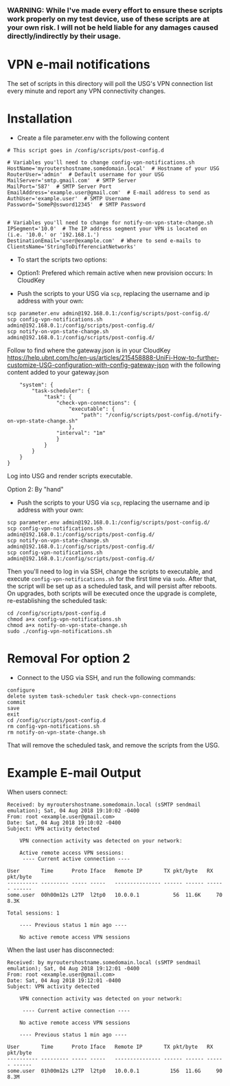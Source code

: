 ### WARNING: While I've made every effort to ensure these scripts work properly on my test device, use of these scripts are at your own risk. I will not be held liable for any damages caused directly/indirectly by their usage.

# VPN e-mail notifications

The set of scripts in this directory will poll the USG's VPN connection list every minute and report any VPN connectivity changes.

# Installation
- Create a file parameter.env with the following content
```
# This script goes in /config/scripts/post-config.d

# Variables you'll need to change config-vpn-notifications.sh
HostName='myroutershostname.somedomain.local'  # Hostname of your USG
RouterUser='admin'  # Default username for your USG
MailServer='smtp.gmail.com'  # SMTP Server
MailPort='587'  # SMTP Server Port
EmailAddress='example.user@gmail.com'  # E-mail address to send as
AuthUser='example.user'  # SMTP Username
Password='SomeP@ssword12345'  # SMTP Password


# Variables you'll need to change for notify-on-vpn-state-change.sh
IPSegment='10.0'  # The IP address segment your VPN is located on (i.e. '10.0.' or '192.168.1.')
DestinationEmail='user@example.com'  # Where to send e-mails to
ClientsName='StringToDifferenciatNetworks'
```

- To start the scripts two options:

- Option1: Prefered which remain active when new provision occurs: In CloudKey
- Push the scripts to your USG via `scp`, replacing the username and ip address with your own:
```
scp parameter.env admin@192.168.0.1:/config/scripts/post-config.d/
scp config-vpn-notifications.sh admin@192.168.0.1:/config/scripts/post-config.d/
scp notify-on-vpn-state-change.sh admin@192.168.0.1:/config/scripts/post-config.d/
```

Follow to find where the gateway.json is in your CloudKey https://help.ubnt.com/hc/en-us/articles/215458888-UniFi-How-to-further-customize-USG-configuration-with-config-gateway-json 
with the following content added to your gateway.json
```{
	"system": {
		"task-scheduler": {
			"task": {
				"check-vpn-connections": {
					"executable": {
						"path": "/config/scripts/post-config.d/notify-on-vpn-state-change.sh"
					},
				"interval": "1m"
				}
			}
		}
	}
}
```
Log into USG and render scripts executable.

Option 2: By "hand"
- Push the scripts to your USG via `scp`, replacing the username and ip address with your own:
```
scp parameter.env admin@192.168.0.1:/config/scripts/post-config.d/
scp config-vpn-notifications.sh admin@192.168.0.1:/config/scripts/post-config.d/
scp notify-on-vpn-state-change.sh admin@192.168.0.1:/config/scripts/post-config.d/
scp config-vpn-notifications.sh admin@192.168.0.1:/config/scripts/post-config.d/
```
Then you'll need to log in via SSH, change the scripts to executable, and execute `config-vpn-notifications.sh` for the first time via `sudo`.  After that, the script will be set up as a scheduled task, and will persist after reboots.  On upgrades, both scripts will be executed once the upgrade is complete, re-establishing the scheduled task:
```
cd /config/scripts/post-config.d
chmod a+x config-vpn-notifications.sh
chmod a+x notify-on-vpn-state-change.sh
sudo ./config-vpn-notifications.sh
```

# Removal For option 2
- Connect to the USG via SSH, and run the following commands:
```
configure
delete system task-scheduler task check-vpn-connections
commit
save
exit
cd /config/scripts/post-config.d
rm config-vpn-notifications.sh
rm notify-on-vpn-state-change.sh
```

That will remove the scheduled task, and remove the scripts from the USG.


# Example E-mail Output

When users connect:

```
Received: by myroutershostname.somedomain.local (sSMTP sendmail emulation); Sat, 04 Aug 2018 19:10:02 -0400
From: root <example.user@gmail.com>
Date: Sat, 04 Aug 2018 19:10:02 -0400
Subject: VPN activity detected

    VPN connection activity was detected on your network:

    Active remote access VPN sessions:
     ---- Current active connection ----

User       Time      Proto Iface   Remote IP       TX pkt/byte   RX pkt/byte  
---------- --------- ----- -----   --------------- ------ ------ ------ ------
some.user  00h00m12s L2TP  l2tp0   10.0.0.1           56  11.6K     70   8.3K

Total sessions: 1

    ---- Previous status 1 min ago ----

    No active remote access VPN sessions
```

When the last user has disconnected:
```
Received: by myroutershostname.somedomain.local (sSMTP sendmail emulation); Sat, 04 Aug 2018 19:12:01 -0400
From: root <example.user@gmail.com>
Date: Sat, 04 Aug 2018 19:12:01 -0400
Subject: VPN activity detected

    VPN connection activity was detected on your network:

     ---- Current active connection ----

    No active remote access VPN sessions

    ---- Previous status 1 min ago ----

User       Time      Proto Iface   Remote IP       TX pkt/byte   RX pkt/byte  
---------- --------- ----- -----   --------------- ------ ------ ------ ------
some.user  01h00m12s L2TP  l2tp0   10.0.0.1          156  11.6G     90   8.3M

```
